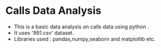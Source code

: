 # Calls Data Analysis

- This is a basic data analysis on calls data using python . 
- It uses '991.csv' dataset. 
- Libraries used : pandas,numpy,seaborn and matplotlib etc.
